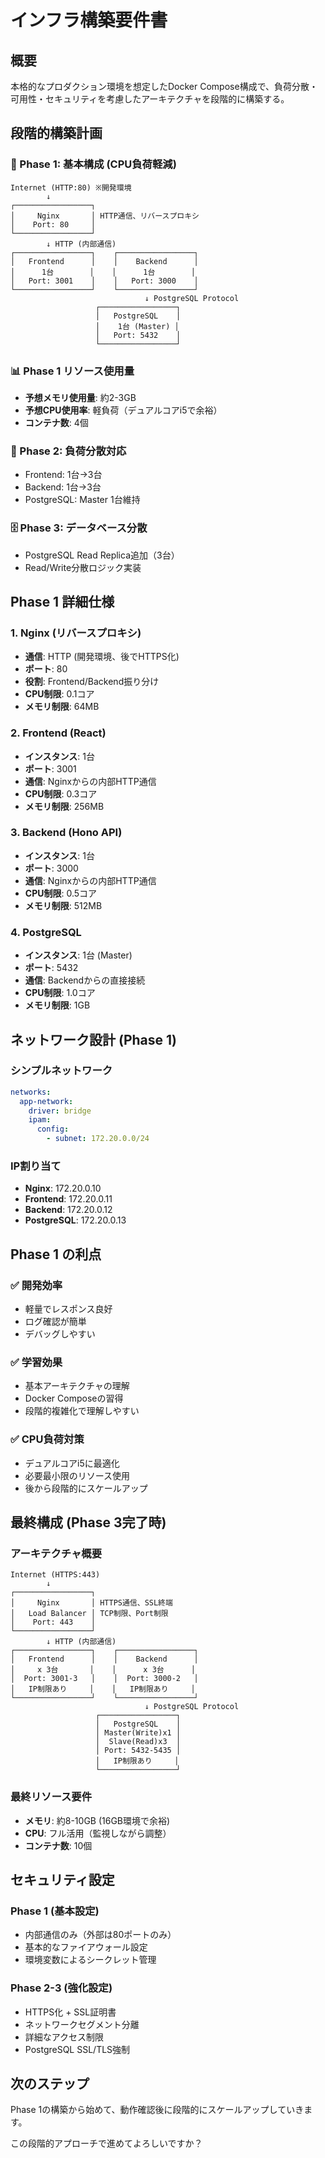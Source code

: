 # インフラ構築要件書

## 概要
本格的なプロダクション環境を想定したDocker Compose構成で、負荷分散・可用性・セキュリティを考慮したアーキテクチャを段階的に構築する。

## 段階的構築計画

### 🚀 Phase 1: 基本構成 (CPU負荷軽減)
```
Internet (HTTP:80) ※開発環境
        ↓
┌─────────────────┐
│     Nginx       │ HTTP通信、リバースプロキシ
│    Port: 80     │
└─────────────────┘
        ↓ HTTP (内部通信)
┌─────────────────┐    ┌─────────────────┐
│   Frontend      │    │    Backend      │
│      1台        │    │      1台        │
│   Port: 3001    │    │   Port: 3000    │
└─────────────────┘    └─────────────────┘
                              ↓ PostgreSQL Protocol
                   ┌─────────────────┐
                   │   PostgreSQL    │
                   │    1台 (Master) │
                   │   Port: 5432    │
                   └─────────────────┘
```

### 📊 Phase 1 リソース使用量
- **予想メモリ使用量**: 約2-3GB
- **予想CPU使用率**: 軽負荷（デュアルコアi5で余裕）
- **コンテナ数**: 4個

### 🔧 Phase 2: 負荷分散対応
- Frontend: 1台→3台
- Backend: 1台→3台
- PostgreSQL: Master 1台維持

### 🗄️ Phase 3: データベース分散
- PostgreSQL Read Replica追加（3台）
- Read/Write分散ロジック実装

## Phase 1 詳細仕様

### 1. Nginx (リバースプロキシ)
- **通信**: HTTP (開発環境、後でHTTPS化)
- **ポート**: 80
- **役割**: Frontend/Backend振り分け
- **CPU制限**: 0.1コア
- **メモリ制限**: 64MB

### 2. Frontend (React)
- **インスタンス**: 1台
- **ポート**: 3001
- **通信**: Nginxからの内部HTTP通信
- **CPU制限**: 0.3コア
- **メモリ制限**: 256MB

### 3. Backend (Hono API)
- **インスタンス**: 1台
- **ポート**: 3000
- **通信**: Nginxからの内部HTTP通信
- **CPU制限**: 0.5コア
- **メモリ制限**: 512MB

### 4. PostgreSQL
- **インスタンス**: 1台 (Master)
- **ポート**: 5432
- **通信**: Backendからの直接接続
- **CPU制限**: 1.0コア
- **メモリ制限**: 1GB

## ネットワーク設計 (Phase 1)

### シンプルネットワーク
```yaml
networks:
  app-network:
    driver: bridge
    ipam:
      config:
        - subnet: 172.20.0.0/24
```

### IP割り当て
- **Nginx**: 172.20.0.10
- **Frontend**: 172.20.0.11
- **Backend**: 172.20.0.12
- **PostgreSQL**: 172.20.0.13

## Phase 1 の利点

### ✅ 開発効率
- 軽量でレスポンス良好
- ログ確認が簡単
- デバッグしやすい

### ✅ 学習効果
- 基本アーキテクチャの理解
- Docker Composeの習得
- 段階的複雑化で理解しやすい

### ✅ CPU負荷対策
- デュアルコアi5に最適化
- 必要最小限のリソース使用
- 後から段階的にスケールアップ

## 最終構成 (Phase 3完了時)

### アーキテクチャ概要
```
Internet (HTTPS:443)
        ↓
┌─────────────────┐
│     Nginx       │ HTTPS通信、SSL終端
│   Load Balancer │ TCP制限、Port制限
│    Port: 443    │
└─────────────────┘
        ↓ HTTP (内部通信)
┌─────────────────┐    ┌─────────────────┐
│   Frontend      │    │    Backend      │
│     x 3台       │    │      x 3台      │
│  Port: 3001-3   │    │  Port: 3000-2   │
│   IP制限あり     │    │   IP制限あり     │
└─────────────────┘    └─────────────────┘
                              ↓ PostgreSQL Protocol
                   ┌─────────────────┐
                   │   PostgreSQL    │
                   │ Master(Write)x1 │
                   │  Slave(Read)x3  │
                   │ Port: 5432-5435 │
                   │   IP制限あり     │
                   └─────────────────┘
```

### 最終リソース要件
- **メモリ**: 約8-10GB (16GB環境で余裕)
- **CPU**: フル活用（監視しながら調整）
- **コンテナ数**: 10個

## セキュリティ設定

### Phase 1 (基本設定)
- 内部通信のみ（外部は80ポートのみ）
- 基本的なファイアウォール設定
- 環境変数によるシークレット管理

### Phase 2-3 (強化設定)
- HTTPS化 + SSL証明書
- ネットワークセグメント分離
- 詳細なアクセス制限
- PostgreSQL SSL/TLS強制

## 次のステップ

Phase 1の構築から始めて、動作確認後に段階的にスケールアップしていきます。

この段階的アプローチで進めてよろしいですか？